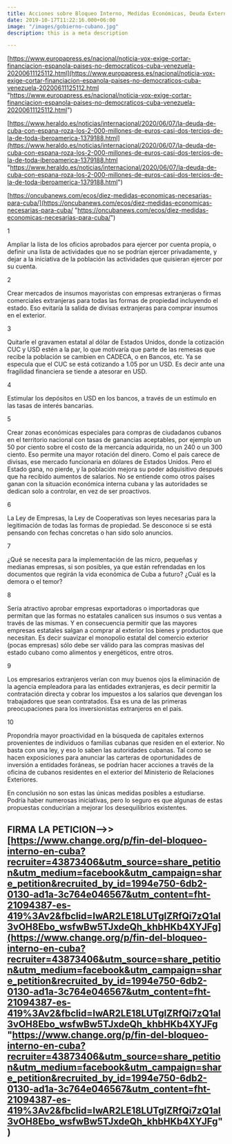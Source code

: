 ```yaml
---
title: Acciones sobre Bloqueo Interno, Medidas Económicas, Deuda Externa de Cuba
date: 2019-10-17T11:22:16.000+06:00
image: "/images/gobierno-cubano.jpg"
description: this is a meta description

---
```


[https://www.europapress.es/nacional/noticia-vox-exige-cortar-financiacion-espanola-paises-no-democraticos-cuba-venezuela-20200611125112.html](https://www.europapress.es/nacional/noticia-vox-exige-cortar-financiacion-espanola-paises-no-democraticos-cuba-venezuela-20200611125112.html "https://www.europapress.es/nacional/noticia-vox-exige-cortar-financiacion-espanola-paises-no-democraticos-cuba-venezuela-20200611125112.html")

[https://www.heraldo.es/noticias/internacional/2020/06/07/la-deuda-de-cuba-con-espana-roza-los-2-000-millones-de-euros-casi-dos-tercios-de-la-de-toda-iberoamerica-1379188.html](https://www.heraldo.es/noticias/internacional/2020/06/07/la-deuda-de-cuba-con-espana-roza-los-2-000-millones-de-euros-casi-dos-tercios-de-la-de-toda-iberoamerica-1379188.html "https://www.heraldo.es/noticias/internacional/2020/06/07/la-deuda-de-cuba-con-espana-roza-los-2-000-millones-de-euros-casi-dos-tercios-de-la-de-toda-iberoamerica-1379188.html")

  
[https://oncubanews.com/ecos/diez-medidas-economicas-necesarias-para-cuba/](https://oncubanews.com/ecos/diez-medidas-economicas-necesarias-para-cuba/ "https://oncubanews.com/ecos/diez-medidas-economicas-necesarias-para-cuba/")

1

Ampliar la lista de los oficios aprobados para ejercer por cuenta propia, o definir una lista de actividades que no se podrían ejercer privadamente, y dejar a la iniciativa de la población las actividades que quisieran ejercer por su cuenta.

2

Crear mercados de insumos mayoristas con empresas extranjeras o firmas comerciales extranjeras para todas las formas de propiedad incluyendo el estado. Eso evitaría la salida de divisas extranjeras para comprar insumos en el exterior.

3

Quitarle el gravamen estatal al dólar de Estados Unidos, donde la cotización CUC y USD estén a la par, lo que motivaría que parte de las remesas que recibe la población se cambien en CADECA, o en Bancos, etc. Ya se especula que el CUC se está cotizando a 1.05 por un USD. Es decir ante una fragilidad financiera se tiende a atesorar en USD.

4

Estimular los depósitos en USD en los bancos, a través de un estímulo en las tasas de interés bancarias.

5

Crear zonas económicas especiales para compras de ciudadanos cubanos en el territorio nacional con tasas de ganancias aceptables, por ejemplo un 50 por ciento sobre el costo de la mercancía adquirida, no un 240 o un 300 ciento. Eso permite una mayor rotación del dinero. Como el país carece de divisas, ese mercado funcionaria en dólares de Estados Unidos. Pero el Estado gana, no pierde, y la población mejora su poder adquisitivo después que ha recibido aumentos de salarios. No se entiende como otros países ganan con la situación económica interna cubana y las autoridades se dedican solo a controlar, en vez de ser proactivos.

6

La Ley de Empresas, la Ley de Cooperativas son leyes necesarias para la legitimación de todas las formas de propiedad. Se desconoce si se está pensando con fechas concretas o han sido solo anuncios.

7

¿Qué se necesita para la implementación de las micro, pequeñas y medianas empresas, si son posibles, ya que están refrendadas en los documentos que regirán la vida económica de Cuba a futuro? ¿Cuál es la demora o el temor?

8

Sería atractivo aprobar empresas exportadoras o importadoras que permitan que las formas no estatales canalicen sus insumos o sus ventas a través de las mismas. Y en consecuencia permitir que las mayores empresas estatales salgan a comprar al exterior los bienes y productos que necesitan. Es decir suavizar el monopolio estatal del comercio exterior (pocas empresas) sólo debe ser válido para las compras masivas del estado cubano como alimentos y energéticos, entre otros.

9

Los empresarios extranjeros verían con muy buenos ojos la eliminación de la agencia empleadora para las entidades extranjeras, es decir permitir la contratación directa y cobrar los impuestos a los salarios que devengan los trabajadores que sean contratados. Esa es una de las primeras preocupaciones para los inversionistas extranjeros en el país.

10

Propondría mayor proactividad en la búsqueda de capitales externos provenientes de individuos o familias cubanas que residen en el exterior. No basta con una ley, y eso lo saben las autoridades cubanas. Tal como se hacen exposiciones para anunciar las carteras de oportunidades de inversión a entidades foráneas, se podrían hacer acciones a través de la oficina de cubanos residentes en el exterior del Ministerio de Relaciones Exteriores.

En conclusión no son estas las únicas medidas posibles a estudiarse. Podría haber numerosas iniciativas, pero lo seguro es que algunas de estas propuestas conducirían a mejorar los desequilibrios existentes.

## FIRMA LA PETICION-->> [https://www.change.org/p/fin-del-bloqueo-interno-en-cuba?recruiter=43873406&utm_source=share_petition&utm_medium=facebook&utm_campaign=share_petition&recruited_by_id=1994e750-6db2-0130-ad1a-3c764e046567&utm_content=fht-21094387-es-419%3Av2&fbclid=IwAR2LE18LUTglZRfQi7zQ1al3vOH8Ebo_wsfwBw5TJxdeQh_khbHKb4XYJFg](https://www.change.org/p/fin-del-bloqueo-interno-en-cuba?recruiter=43873406&utm_source=share_petition&utm_medium=facebook&utm_campaign=share_petition&recruited_by_id=1994e750-6db2-0130-ad1a-3c764e046567&utm_content=fht-21094387-es-419%3Av2&fbclid=IwAR2LE18LUTglZRfQi7zQ1al3vOH8Ebo_wsfwBw5TJxdeQh_khbHKb4XYJFg "https://www.change.org/p/fin-del-bloqueo-interno-en-cuba?recruiter=43873406&utm_source=share_petition&utm_medium=facebook&utm_campaign=share_petition&recruited_by_id=1994e750-6db2-0130-ad1a-3c764e046567&utm_content=fht-21094387-es-419%3Av2&fbclid=IwAR2LE18LUTglZRfQi7zQ1al3vOH8Ebo_wsfwBw5TJxdeQh_khbHKb4XYJFg")